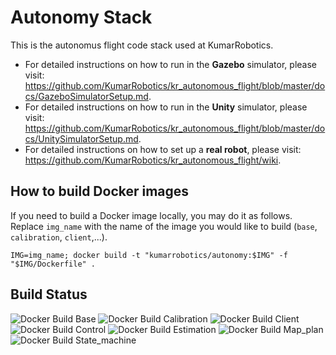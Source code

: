 # Autonomy Stack

This is the autonomus flight code stack used at KumarRobotics. 
 - For detailed instructions on how to run in the **Gazebo** simulator, please visit: https://github.com/KumarRobotics/kr_autonomous_flight/blob/master/docs/GazeboSimulatorSetup.md.
 - For detailed instructions on how to run in the **Unity** simulator, please visit: https://github.com/KumarRobotics/kr_autonomous_flight/blob/master/docs/UnitySimulatorSetup.md.
 - For detailed instructions on how to set up a **real robot**, please visit: https://github.com/KumarRobotics/kr_autonomous_flight/wiki.

## How to build Docker images

If you need to build a Docker image locally, you may do it as follows. Replace
`img_name` with the name of the image you would like to build (`base`,
`calibration`, `client`,...).

```
IMG=img_name; docker build -t "kumarrobotics/autonomy:$IMG" -f "$IMG/Dockerfile" .
```

## Build Status
![Docker Build Base](https://github.com/kumarrobotics/kr_autonomous_flight/actions/workflows/docker-build-base.yaml/badge.svg)
![Docker Build Calibration](https://github.com/kumarrobotics/kr_autonomous_flight/actions/workflows/docker-build-calibration.yaml/badge.svg)
![Docker Build Client](https://github.com/kumarrobotics/kr_autonomous_flight/actions/workflows/docker-build-client.yaml/badge.svg)
![Docker Build Control](https://github.com/kumarrobotics/kr_autonomous_flight/actions/workflows/docker-build-control.yaml/badge.svg)
![Docker Build Estimation](https://github.com/kumarrobotics/kr_autonomous_flight/actions/workflows/docker-build-estimation.yaml/badge.svg)
![Docker Build Map_plan](https://github.com/kumarrobotics/kr_autonomous_flight/actions/workflows/docker-build-map-plan.yaml/badge.svg)
![Docker Build State_machine](https://github.com/kumarrobotics/kr_autonomous_flight/actions/workflows/docker-build-state-machine.yaml/badge.svg)
